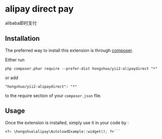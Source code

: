 alipay direct pay
=================
alibaba即时支付

Installation
------------

The preferred way to install this extension is through [composer](http://getcomposer.org/download/).

Either run

```
php composer.phar require --prefer-dist hongshuo/yii2-alipaydirect "*"
```

or add

```
"hongshuo/yii2-alipaydirect": "*"
```

to the require section of your `composer.json` file.


Usage
-----

Once the extension is installed, simply use it in your code by  :

```php
<?= \hongshuo\alipay\AutoloadExample::widget(); ?>```